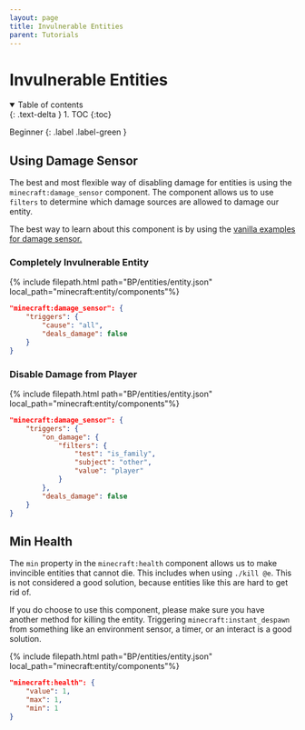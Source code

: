 ```yaml
---
layout: page
title: Invulnerable Entities
parent: Tutorials
---
```


# Invulnerable Entities

<details id="toc" open markdown="block">
  <summary>
    Table of contents
  </summary>
  {: .text-delta }
1. TOC
{:toc}
</details>

Beginner
{: .label .label-green }

## Using Damage Sensor
The best and most flexible way of disabling damage for entities is using the `minecraft:damage_sensor` component. The component allows us to use `filters` to determine which damage sources are allowed to damage our entity.

The best way to learn about this component is by using the [vanilla examples for damage sensor.](https://wiki.bedrock.dev/vanilla-usage/components#minecraftdamage_sensor)

### Completely Invulnerable Entity

{% include filepath.html path="BP/entities/entity.json" local_path="minecraft:entity/components"%}
```json
"minecraft:damage_sensor": {
    "triggers": {
        "cause": "all",
        "deals_damage": false
    }
}
```

### Disable Damage from Player

{% include filepath.html path="BP/entities/entity.json" local_path="minecraft:entity/components"%}
```json
"minecraft:damage_sensor": {
    "triggers": {
        "on_damage": {
            "filters": {
                "test": "is_family",
                "subject": "other",
                "value": "player"
            }
        },
        "deals_damage": false
    }
}
```

## Min Health

The `min` property in the `minecraft:health` component allows us to make invincible entities that cannot die. This includes when using `./kill @e`. This is not considered a good solution, because entities like this are hard to get rid of. 

If you do choose to use this component, please make sure you have another method for killing the entity. Triggering `minecraft:instant_despawn` from something like an environment sensor, a timer, or an interact is a good solution.

{% include filepath.html path="BP/entities/entity.json" local_path="minecraft:entity/components"%}
```json
"minecraft:health": {
    "value": 1,
    "max": 1,
    "min": 1
}
```

